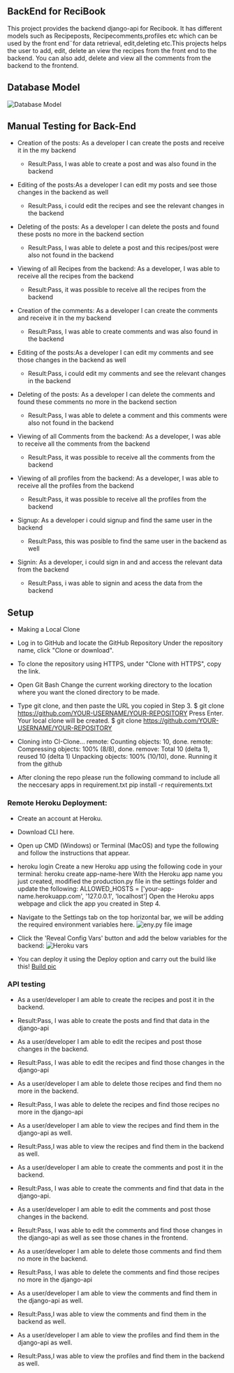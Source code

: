 

## BackEnd for ReciBook

This project provides the backend django-api for Recibook. It has different models such as Recipeposts, Recipecomments,profiles etc which can be used by the front end¨for data retrieval, edit,deleting etc.This projects helps the user to add, edit, delete an view the recipes from the front end to the backend. You can also add, delete and view all the comments from the backend to the frontend.
## Database Model
![Database Model](media/P5%20Database%20Model.png)


## Manual Testing for Back-End
* Creation of the posts: As a developer I can create the posts and receive it in the my backend 
  * Result:Pass, I was able to create a post and was also found in the backend

* Editing of the posts:As a developer I can edit my posts and see those changes in the backend as well
  * Result:Pass, i could edit the recipes and see the relevant changes in the backend

* Deleting of the posts: As a developer I can delete the posts and found these posts no more in the backend section
  * Result:Pass, I was able to delete a post and this recipes/post were also not found in the backend

* Viewing of all Recipes from the backend: As a developer, I was able to receive all the recipes from the backend
  * Result:Pass, it was possible to receive all the recipes from the backend

* Creation of the comments: As a developer I can create the comments and receive it in the my backend 
  * Result:Pass, I was able to create comments and was also found in the backend

* Editing of the posts:As a developer I can edit my comments and see those changes in the backend as well
  * Result:Pass, i could edit my comments and see the relevant changes in the backend

* Deleting of the posts: As a developer I can delete the comments and found these comments no more in the backend section
  * Result:Pass, I was able to delete a comment and this comments were also not found in the backend

* Viewing of all Comments from the backend: As a developer, I was able to receive all the comments from the backend
  * Result:Pass, it was possible to receive all the comments from the backend

* Viewing of all profiles from the backend: As a developer, I was able to receive all the profiles from the backend
  * Result:Pass, it was possible to receive all the profiles from the backend

* Signup: As a developer i could signup and find the same user in the backend
  * Result:Pass, this was posible to find the same user in the backend as well

* Signin: As a developer, i could sign in and and access the relevant data from the backend
  * Result:Pass, i was able to signin and acess the data from the backend 


## Setup 
* Making a Local Clone
* Log in to GitHub and locate the GitHub Repository Under the repository name, click "Clone or download". 

* To clone the repository using HTTPS, under "Clone with HTTPS", copy the link.

* Open Git Bash Change the current working directory to the location where you want the cloned directory to be made. 

* Type git clone, and then paste the URL you copied in Step 3. $ git clone https://github.com/YOUR-USERNAME/YOUR-REPOSITORY Press Enter. Your local clone will be created. $ git clone https://github.com/YOUR-USERNAME/YOUR-REPOSITORY

* Cloning into CI-Clone... remote: Counting objects: 10, done. remote: Compressing objects: 100% (8/8), done. remove: Total 10 (delta 1), reused 10 (delta 1) Unpacking objects: 100% (10/10), done. Running it from the github

* After cloning the repo please run the following command to include all the neccesary apps in requirement.txt
pip install -r requirements.txt

### Remote Heroku Deployment:
* Create an account at Heroku.

* Download CLI here.

* Open up CMD (Windows) or Terminal (MacOS) and type the following and follow the instructions that appear.

* heroku login Create a new Heroku app using the following code in your terminal: heroku create app-name-here With the Heroku app name you just created, modified the production.py file in the settings folder and update the following: ALLOWED_HOSTS = ['your-app-name.herokuapp.com', '127.0.0.1', 'localhost'] Open the Heroku apps webpage and click the app you created in Step 4.


* Navigate to the Settings tab on the top horizontal bar, we will be adding the required environment variables here.
![eny.py file image](media/env%20example.png)


* Click the 'Reveal Config Vars' button and add the below variables for the backend:
![Heroku vars](media/Heroku%20vars.png)

* You can deploy it using the Deploy option and carry out the build like this!
[Build pic](media/Build%20heroku%20pic.png)

### API testing
* As a user/developer I am able to create the recipes and post it in the backend.
 * Result:Pass, I was able to create the posts and find that data in the django-api

* As a user/developer I am able to edit the recipes and post those changes in the backend.
 * Result:Pass, I was able to edit the recipes and find those changes in the django-api 

* As a user/developer I am able to delete those recipes and find them no more in the backend.
 * Result:Pass, I was able to delete the recipes and find those recipes no more in the django-api 

* As a user/developer I am able to view the recipes and find them in the django-api as well.
 * Result:Pass,I was able to view the recipes and find them in the backend as well.

* As a user/developer I am able to create the comments and post it in the backend.
 * Result:Pass, I was able to create the comments and find that data in the django-api.

* As a user/developer I am able to edit the comments and post those changes in the backend.
 * Result:Pass, I was able to edit the comments and find those changes in the django-api as well as see those chanes in the frontend.

* As a user/developer I am able to delete those comments and find them no more in the backend.
 * Result:Pass, I was able to delete the comments and find those recipes no more in the django-api 

* As a user/developer I am able to view the comments and find them in the django-api as well.
 * Result:Pass,I was able to view the comments and find them in the backend as well.

* As a user/developer I am able to view the profiles and find them in the django-api as well.
 * Result:Pass,I was able to view the profiles and find them in the backend as well.




